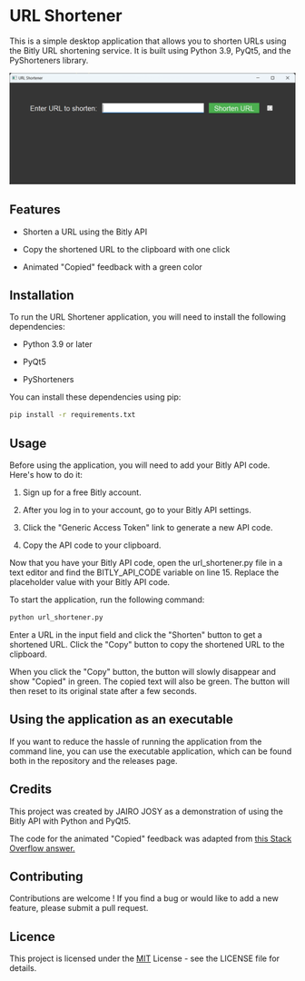 # URL Shortener

This is a simple desktop application that allows you to shorten URLs using the Bitly URL shortening service. It is built using Python 3.9, PyQt5, and the PyShorteners library.

![Screenshot](screenshot.png)

## Features

* Shorten a URL using the Bitly API


* Copy the shortened URL to the clipboard with one click


* Animated "Copied" feedback with a green color

## Installation

To run the URL Shortener application, you will need to install the following dependencies:

* Python 3.9 or later

* PyQt5

* PyShorteners

You can install these dependencies using pip:

```bash
pip install -r requirements.txt
```

## Usage

Before using the application, you will need to add your Bitly API code. Here's how to do it:

1. Sign up for a free Bitly account.

2. After you log in to your account, go to your Bitly API settings.

3. Click the "Generic Access Token" link to generate a new API code.

4. Copy the API code to your clipboard.

Now that you have your Bitly API code, open the url_shortener.py file in a text editor and find the BITLY_API_CODE variable on line 15. Replace the placeholder value with your Bitly API code.

To start the application, run the following command:

```bash
python url_shortener.py
```

Enter a URL in the input field and click the "Shorten" button to get a shortened URL. Click the "Copy" button to copy the shortened URL to the clipboard.

When you click the "Copy" button, the button will slowly disappear and show "Copied" in green. The copied text will also be green. The button will then reset to its original state after a few seconds.

## Using the application as an executable

If you want to reduce the hassle of running the application from the command line, you can use the executable application, which can be found both in the repository and the releases page. 

## Credits

This project was created by JAIRO JOSY as a demonstration of using the Bitly API with Python and PyQt5.

The code for the animated "Copied" feedback was adapted from [this Stack Overflow answer.](https://stackoverflow.com/a/54814230/)

## Contributing

Contributions are welcome ! If you find a bug or would like to add a new feature, please submit a pull request.

## Licence

This project is licensed under the [MIT](https://choosealicense.com/licenses/mit/) License - see the LICENSE file for details.

